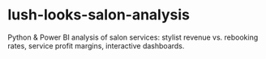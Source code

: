 # lush-looks-salon-analysis
Python &amp; Power BI analysis of salon services: stylist revenue vs. rebooking rates, service profit margins, interactive dashboards.
